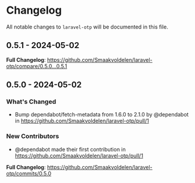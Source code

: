 # Changelog

All notable changes to `laravel-otp` will be documented in this file.

## 0.5.1 - 2024-05-02

**Full Changelog**: https://github.com/Smaakvoldelen/laravel-otp/compare/0.5.0...0.5.1

## 0.5.0 - 2024-05-02

### What's Changed

* Bump dependabot/fetch-metadata from 1.6.0 to 2.1.0 by @dependabot in https://github.com/Smaakvoldelen/laravel-otp/pull/1

### New Contributors

* @dependabot made their first contribution in https://github.com/Smaakvoldelen/laravel-otp/pull/1

**Full Changelog**: https://github.com/Smaakvoldelen/laravel-otp/commits/0.5.0

